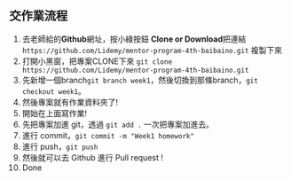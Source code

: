 ## 交作業流程
1. 去老師給的**Github**網址，按小綠按鈕 **Clone or Download**把連結 `https://github.com/Lidemy/mentor-program-4th-baibaino.git` 複製下來
2. 打開小黑窗，把專案CLONE下來 `git clone https://github.com/Lidemy/mentor-program-4th-baibaino.git`
3. 先新增一個branch`git branch week1`，然後切換到那條branch，`git checkout week1`。
4. 然後專案就有作業資料夾了!
5. 開始在上面寫作業!
6. 先把專案加進 git，透過 `git add .` 一次把專案加進去。
7. 進行 commit，`git commit -m "Week1 homework"`
8. 進行 push，`git push` 
9. 然後就可以去 Github 進行 Pull request !
10. Done



